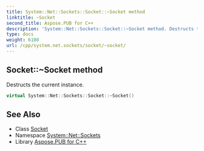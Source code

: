 ```yaml
---
title: System::Net::Sockets::Socket::~Socket method
linktitle: ~Socket
second_title: Aspose.PUB for C++
description: 'System::Net::Sockets::Socket::~Socket method. Destructs the current instance in C++.'
type: docs
weight: 6100
url: /cpp/system.net.sockets/socket/~socket/
---
```

## Socket::~Socket method


Destructs the current instance.

```cpp
virtual System::Net::Sockets::Socket::~Socket()
```

## See Also

* Class [Socket](../)
* Namespace [System::Net::Sockets](../../)
* Library [Aspose.PUB for C++](../../../)
